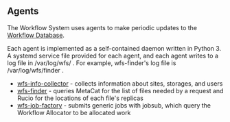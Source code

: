 ## Agents

The Workflow System uses agents to make periodic updates to the 
[Workflow Database](database.md). 

Each agent is implemented as a self-contained daemon written in Python 3. A
systemd service file provided for each agent, and each agent writes to a log 
file in /var/log/wfs/ . 
For example, wfs-finder's log file is /var/log/wfs/finder .
 
- [wfs-info-collector](info-collector.md) - collects information about sites, storages, and users
- [wfs-finder](finder.md) - queries MetaCat for the list of files needed by a request and Rucio for the locations of each file's replicas
- [wfs-job-factory](job-factory.md) - submits generic jobs with jobsub, which query the Workflow Allocator to be allocated work

